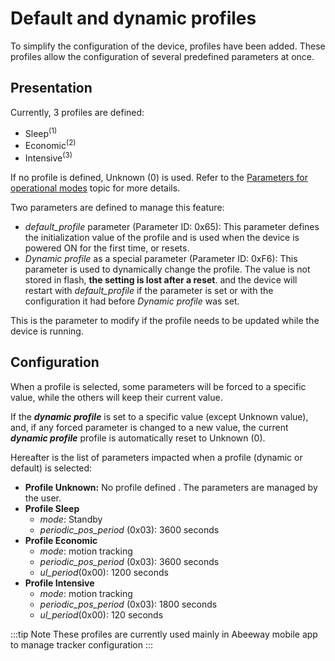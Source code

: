 # Default and dynamic profiles

To simplify the configuration of the device, profiles have been added. These profiles allow the configuration of several predefined parameters at once.

## Presentation

Currently, 3 profiles are defined:
-   Sleep<sup>(1)</sup>
-   Economic<sup>(2)</sup>
-   Intensive<sup>(3)</sup>

If no profile is defined, Unknown (0) is used.
Refer to the [Parameters for operational modes](/AbeewayRefGuide/downlink-messages/parameters-configuration/#parameters-for-operational-modes) topic for more details.

Two parameters are defined to manage this feature:
-   *default_profile* parameter (Parameter ID: 0x65): This parameter defines the initialization value of the profile and is used when the device is powered ON for the first time, or resets.
-   *Dynamic profile* as a special parameter (Parameter ID: 0xF6): This parameter is used to dynamically change the profile. The value is not stored in flash, **the setting is lost after a reset**. and the device will restart with *default_profile* if the parameter is set or with the configuration it had before *Dynamic profile* was set.

This is the parameter to modify if the profile needs to be updated while the device is running.

## Configuration

When a profile is selected, some parameters will be forced to a specific value, while the others will keep their current value.

If the ***dynamic profile*** is set to a specific value (except Unknown value), and, if any forced parameter is changed to a new
value, the current ***dynamic profile*** profile is automatically reset to Unknown (0).

Hereafter is the list of parameters impacted when a profile (dynamic or default) is selected:
-   **Profile Unknown:** No profile defined . The parameters are managed by the user.
-   **Profile Sleep**
    -   *mode*: Standby
    -   *periodic_pos_period* (0x03): 3600 seconds
-   **Profile Economic**
    -   *mode*: motion tracking
    -   *periodic_pos_period* (0x03): 3600 seconds
    -   *ul_period*(0x00): 1200 seconds
-   **Profile Intensive**
    -   *mode*: motion tracking
    -   *periodic_pos_period* (0x03): 1800 seconds
    -   *ul_period*(0x00): 120 seconds

:::tip Note
These profiles are currently used mainly in Abeeway mobile app to manage tracker configuration
:::